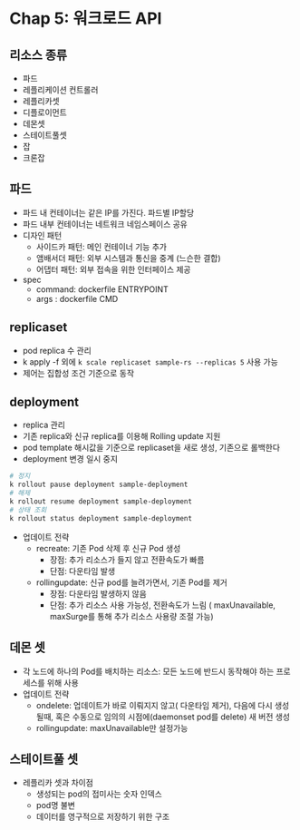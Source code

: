 # Chap 5: 워크로드 API

## 리소스 종류
* 파드
* 레플리케이션 컨트롤러
* 레플리카셋
* 디플로이먼트
* 데몬셋
* 스테이트풀셋
* 잡
* 크론잡

## 파드
* 파드 내 컨테이너는 같은 IP를 가진다. 파드별 IP할당
* 파드 내부 컨테이너는 네트워크 네임스페이스 공유
* 디자인 패턴
    - 사이드카 패턴: 메인 컨테이너 기능 추가
    - 앰배서더 패턴: 외부 시스템과 통신을 중계 (느슨한 결합)
    - 어댑터 패턴: 외부 접속을 위한 인터페이스 제공
* spec
    - command: dockerfile ENTRYPOINT
    - args : dockerfile CMD

## replicaset
* pod replica 수 관리
* k apply -f 외에 `k scale replicaset sample-rs --replicas 5` 사용 가능
* 제어는 집합성 조건 기준으로 동작

## deployment
* replica 관리
* 기존 replica와 신규 replica를 이용해 Rolling update 지원
* pod template 해시값을 기준으로 replicaset을 새로 생성, 기존으로 롤백한다
* deployment 변경 일시 중지
```bash
# 정지
k rollout pause deployment sample-deployment
# 해제
k rollout resume deployment sample-deployment
# 상태 조회
k rollout status deployment sample-deployment
```
* 업데이트 전략
    - recreate: 기존 Pod 삭제 후 신규 Pod 생성
        - 장점: 추가 리소스가 들지 않고 전환속도가 빠름
        - 단점: 다운타임 발생
    - rollingupdate: 신규 pod를 늘려가면서, 기존 Pod를 제거
        - 장점: 다운타임 발생하지 않음
        - 단점: 추가 리소스 사용 가능성, 전환속도가 느림 ( maxUnavailable, maxSurge를 통해 추가 리소스 사용량 조절 가능)

## 데몬 셋
* 각 노드에 하나의 Pod를 배치하는 리소스: 모든 노드에 반드시 동작해야 하는 프로세스를 위해 사용
* 업데이트 전략
    - ondelete: 업데이트가 바로 이뤄지지 않고( 다운타임 제거), 다음에 다시 생성될때, 혹은 수동으로 임의의 시점에(daemonset pod를 delete) 새 버전 생성
    - rollingupdate: maxUnavailable만 설정가능

## 스테이트풀 셋
* 레플리카 셋과 차이점
    - 생성되는 pod의 접미사는 숫자 인덱스
    - pod명 불변
    - 데이터를 영구적으로 저장하기 위한 구조
